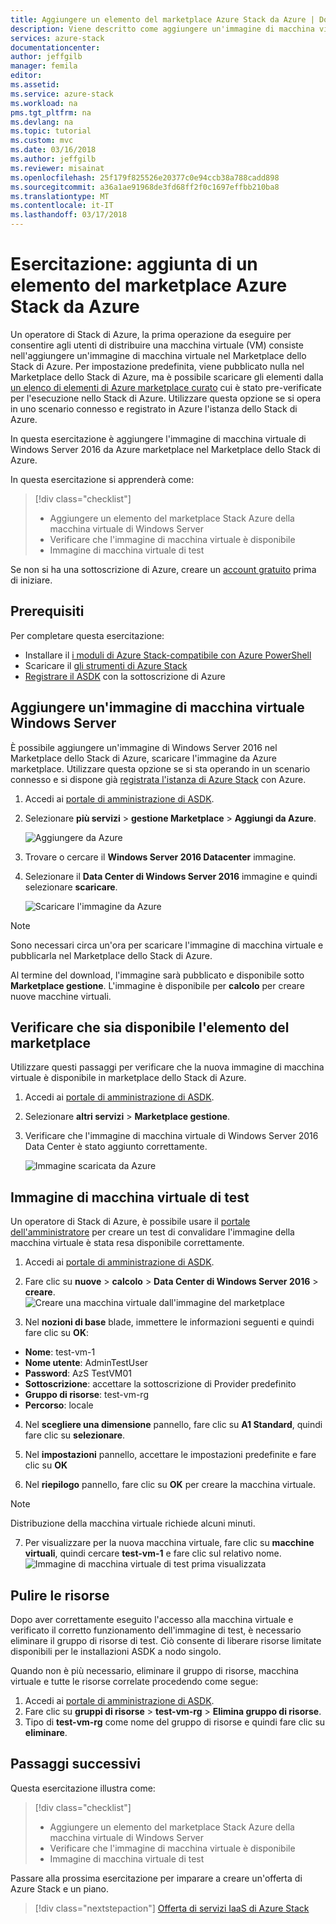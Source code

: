```yaml
---
title: Aggiungere un elemento del marketplace Azure Stack da Azure | Documenti Microsoft
description: Viene descritto come aggiungere un'immagine di macchina virtuale di Azure basato su Windows Server a Azure Marketplace dello Stack.
services: azure-stack
documentationcenter: 
author: jeffgilb
manager: femila
editor: 
ms.assetid: 
ms.service: azure-stack
ms.workload: na
pms.tgt_pltfrm: na
ms.devlang: na
ms.topic: tutorial
ms.custom: mvc
ms.date: 03/16/2018
ms.author: jeffgilb
ms.reviewer: misainat
ms.openlocfilehash: 25f179f825526e20377c0e94ccb38a788cadd898
ms.sourcegitcommit: a36a1ae91968de3fd68ff2f0c1697effbb210ba8
ms.translationtype: MT
ms.contentlocale: it-IT
ms.lasthandoff: 03/17/2018
---
```

# <a name="tutorial-add-an-azure-stack-marketplace-item-from-azure"></a>Esercitazione: aggiunta di un elemento del marketplace Azure Stack da Azure

Un operatore di Stack di Azure, la prima operazione da eseguire per consentire agli utenti di distribuire una macchina virtuale (VM) consiste nell'aggiungere un'immagine di macchina virtuale nel Marketplace dello Stack di Azure. Per impostazione predefinita, viene pubblicato nulla nel Marketplace dello Stack di Azure, ma è possibile scaricare gli elementi dalla [un elenco di elementi di Azure marketplace curato](.\.\azure-stack-marketplace-azure-items.md) cui è stato pre-verificate per l'esecuzione nello Stack di Azure. Utilizzare questa opzione se si opera in uno scenario connesso e registrato in Azure l'istanza dello Stack di Azure.

In questa esercitazione è aggiungere l'immagine di macchina virtuale di Windows Server 2016 da Azure marketplace nel Marketplace dello Stack di Azure.

In questa esercitazione si apprenderà come:

> [!div class="checklist"]
> * Aggiungere un elemento del marketplace Stack Azure della macchina virtuale di Windows Server
> * Verificare che l'immagine di macchina virtuale è disponibile 
> * Immagine di macchina virtuale di test

Se non si ha una sottoscrizione di Azure, creare un [account gratuito](https://azure.microsoft.com/free/?WT.mc_id=A261C142F) prima di iniziare.

## <a name="prerequisites"></a>Prerequisiti

Per completare questa esercitazione:

- Installare il [i moduli di Azure Stack-compatibile con Azure PowerShell](asdk-post-deploy.md#install-azure-stack-powershell)
- Scaricare il [gli strumenti di Azure Stack](asdk-post-deploy.md#download-the-azure-stack-tools)
- [Registrare il ASDK](asdk-register.md) con la sottoscrizione di Azure

## <a name="add-a-windows-server-vm-image"></a>Aggiungere un'immagine di macchina virtuale Windows Server
È possibile aggiungere un'immagine di Windows Server 2016 nel Marketplace dello Stack di Azure, scaricare l'immagine da Azure marketplace. Utilizzare questa opzione se si sta operando in un scenario connesso e si dispone già [registrata l'istanza di Azure Stack](asdk-register.md) con Azure.

1. Accedi ai [portale di amministrazione di ASDK](https://adminportal.local.azurestack.external).

2. Selezionare **più servizi** > **gestione Marketplace** > **Aggiungi da Azure**. 

   ![Aggiungere da Azure](media/asdk-marketplace-item/azs-marketplace.png)

3. Trovare o cercare il **Windows Server 2016 Datacenter** immagine.

4. Selezionare il **Data Center di Windows Server 2016** immagine e quindi selezionare **scaricare**.

   ![Scaricare l'immagine da Azure](media/asdk-marketplace-item/azure-marketplace-ws2016.png)


> [!NOTE]
> Sono necessari circa un'ora per scaricare l'immagine di macchina virtuale e pubblicarla nel Marketplace dello Stack di Azure. 

Al termine del download, l'immagine sarà pubblicato e disponibile sotto **Marketplace gestione**. L'immagine è disponibile per **calcolo** per creare nuove macchine virtuali.

## <a name="verify-the-marketplace-item-is-available"></a>Verificare che sia disponibile l'elemento del marketplace
Utilizzare questi passaggi per verificare che la nuova immagine di macchina virtuale è disponibile in marketplace dello Stack di Azure.

1. Accedi ai [portale di amministrazione di ASDK](https://adminportal.local.azurestack.external).

2. Selezionare **altri servizi** > **Marketplace gestione**. 

3. Verificare che l'immagine di macchina virtuale di Windows Server 2016 Data Center è stato aggiunto correttamente.

   ![Immagine scaricata da Azure](media/asdk-marketplace-item/azs-marketplace-ws2016.png)

## <a name="test-the-vm-image"></a>Immagine di macchina virtuale di test
Un operatore di Stack di Azure, è possibile usare il [portale dell'amministratore](https://adminportal.local.azurestack.external) per creare un test di convalidare l'immagine della macchina virtuale è stata resa disponibile correttamente. 

1. Accedi ai [portale di amministrazione di ASDK](https://adminportal.local.azurestack.external).

2. Fare clic su **nuove** > **calcolo** > **Data Center di Windows Server 2016** > **creare**.  
 ![Creare una macchina virtuale dall'immagine del marketplace](media/asdk-marketplace-item/new-compute.png)

3. Nel **nozioni di base** blade, immettere le informazioni seguenti e quindi fare clic su **OK**:
  - **Nome**: test-vm-1
  - **Nome utente**: AdminTestUser
  - **Password**: AzS TestVM01
  - **Sottoscrizione**: accettare la sottoscrizione di Provider predefinito
  - **Gruppo di risorse**: test-vm-rg
  - **Percorso**: locale

4. Nel **scegliere una dimensione** pannello, fare clic su **A1 Standard**, quindi fare clic su **selezionare**.  

5. Nel **impostazioni** pannello, accettare le impostazioni predefinite e fare clic su **OK**

6. Nel **riepilogo** pannello, fare clic su **OK** per creare la macchina virtuale.  
> [!NOTE]
> Distribuzione della macchina virtuale richiede alcuni minuti.

7. Per visualizzare per la nuova macchina virtuale, fare clic su **macchine virtuali**, quindi cercare **test-vm-1** e fare clic sul relativo nome.
    ![Immagine di macchina virtuale di test prima visualizzata](media/asdk-marketplace-item/first-test-vm.png)

## <a name="clean-up-resources"></a>Pulire le risorse
Dopo aver correttamente eseguito l'accesso alla macchina virtuale e verificato il corretto funzionamento dell'immagine di test, è necessario eliminare il gruppo di risorse di test. Ciò consente di liberare risorse limitate disponibili per le installazioni ASDK a nodo singolo.

Quando non è più necessario, eliminare il gruppo di risorse, macchina virtuale e tutte le risorse correlate procedendo come segue:

1. Accedi ai [portale di amministrazione di ASDK](https://adminportal.local.azurestack.external).
2. Fare clic su **gruppi di risorse** > **test-vm-rg** > **Elimina gruppo di risorse**.
3. Tipo di **test-vm-rg** come nome del gruppo di risorse e quindi fare clic su **eliminare**.

## <a name="next-steps"></a>Passaggi successivi

Questa esercitazione illustra come:

> [!div class="checklist"]
> * Aggiungere un elemento del marketplace Stack Azure della macchina virtuale di Windows Server
> * Verificare che l'immagine di macchina virtuale è disponibile 
> * Immagine di macchina virtuale di test

Passare alla prossima esercitazione per imparare a creare un'offerta di Azure Stack e un piano.

> [!div class="nextstepaction"]
> [Offerta di servizi IaaS di Azure Stack](asdk-offer-services.md)
